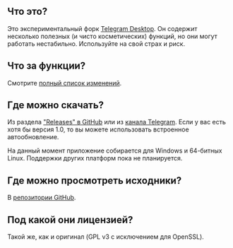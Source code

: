 ## Что это?

Это экспериментальный форк [Telegram Desktop](https://github.com/). Он содержит несколько полезных (и чисто косметических) функций, но они могут работать нестабильно. Используйте на свой страх и риск.

## Что за функции?

Смотрите [полный список изменений](https://kotatogram.github.io/ru/changes).

## Где можно скачать?

Из раздела ["Releases" в GitHub](https://github.com/kotatogram/kotatogram-desktop/releases) или из [канала Telegram](https://t.me/kotatogram_ru). Если у вас есть хотя бы версия 1.0, то вы можете использовать встроенное автообновление.

На данный момент приложение собирается для Windows и 64-битных Linux. Поддержки других платформ пока не планируется.

## Где можно просмотреть исходники?

В [репозитории GitHub](https://github.com/kotatogram/kotatogram-desktop).

## Под какой они лицензией?

Такой же, как и оригинал (GPL v3 с исключением для OpenSSL).
